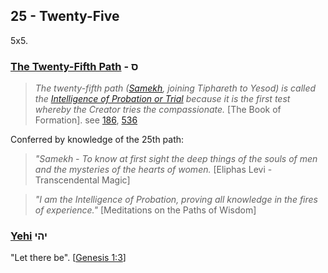 ## 25 - Twenty-Five
5x5.

### [The Twenty-Fifth Path](/keys/S) - ס
> *The twenty-fifth path ([Samekh](60), joining Tiphareth to Yesod) is called the [Intelligence of Probation or Trial](/keys/ShKL.NSIVNI) because it is the first test whereby the Creator tries the compassionate.* [The Book of Formation]. see [186](186), [536](536)

Conferred by knowledge of the 25th path:

> *"Samekh - To know at first sight the deep things of the souls of men and the mysteries of the hearts of women.* [Eliphas Levi - Transcendental Magic]

> *"I am the Intelligence of Probation, proving all knowledge in the fires of experience."* [Meditations on the Paths of Wisdom]

### [Yehi](/keys/IHI) יהי
"Let there be". [[Genesis 1:3](http://biblehub.com/genesis/1-3.htm)]